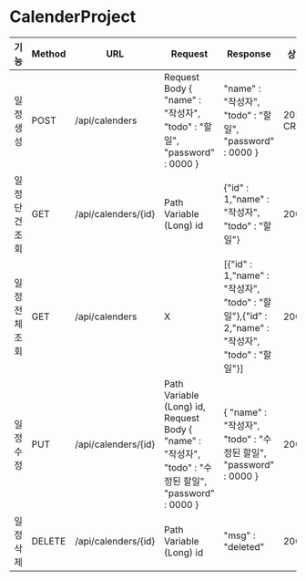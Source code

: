 # CalenderProject
| 기능| Method| URL|Request|Response|상태코드|
| --- | --- | --- | --- | --- | --- |
| 일정생성 | POST | /api/calenders |Request Body {  "name" : "작성자", "todo" : "할일", "password" : 0000 }|"name" : "작성자", "todo" : "할일", "password" : 0000 }|201 CREATED|
| 일정단건조회| GET | /api/calenders/{id}|Path Variable (Long) id|{"id" : 1,"name" : "작성자", "todo" : "할일"}| 200 OK
|일정전체조회|GET|/api/calenders|X|[{"id" : 1,"name" : "작성자", "todo" : "할일"},{"id" : 2,"name" : "작성자", "todo" : "할일"}]|200 OK
| 일정수정| PUT| /api/calenders/{id}|Path Variable (Long) id, Request Body { "name" : "작성자", "todo" : "수정된 할일", "password" : 0000 }|{ "name" : "작성자", "todo" : "수정된 할일", "password" : 0000 }|200 OK
|일정삭제|DELETE|/api/calenders/{id}|Path Variable (Long) id|"msg" : "deleted"|200 OK
